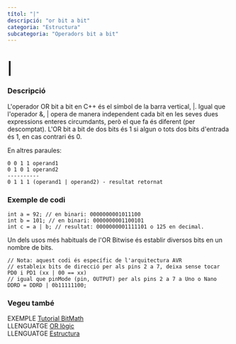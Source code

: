 ```yaml
---
títol: "|"
descripció: "or bit a bit"
categoria: "Estructura"
subcategoria: "Operadors bit a bit"
---
```


# |

### Descripció

L'operador OR bit a bit en C++ és el símbol de la barra vertical, |. Igual que l'operador &, | opera de manera independent cada bit en les seves dues expressions enteres circumdants, però el que fa és diferent (per descomptat). L'OR bit a bit de dos bits és 1 si algun o tots dos bits d'entrada és 1, en cas contrari és 0.

En altres paraules:

```
0 0 1 1 operand1
0 1 0 1 operand2
----------
0 1 1 1 (operand1 | operand2) - resultat retornat
```

### Exemple de codi

```
int a = 92; // en binari: 0000000001011100
int b = 101; // en binari: 0000000001100101
int c = a | b; // resultat: 0000000001111101 o 125 en decimal.
```

Un dels usos més habituals de l'OR Bitwise és establir diversos bits en un nombre de bits.

```
// Nota: aquest codi és específic de l'arquitectura AVR
// estableix bits de direcció per als pins 2 a 7, deixa sense tocar PD0 i PD1 (xx | 00 == xx)
// igual que pinMode (pin, OUTPUT) per als pins 2 a 7 a Uno o Nano
DDRD = DDRD | 0b11111100;
```

### Vegeu també

EXEMPLE [Tutorial BitMath](https://www.arduino.cc/playground/Code/BitMath)  
LLENGUATGE [OR lògic](../Operadors-booleans/orlogic.md)  
LLENGUATGE [Estructura](../,,/Estructura.md)  
